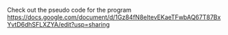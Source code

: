 Check out the pseudo code for the program
https://docs.google.com/document/d/1Gz84fN8eltevEKaeTFwbAQ67T87BxYvtD6dhSFLXZYA/edit?usp=sharing
